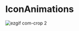 # IconAnimations
![ezgif com-crop 2](https://cloud.githubusercontent.com/assets/13784275/21082838/104a29ea-bfe4-11e6-89f7-d7539e089422.gif)
